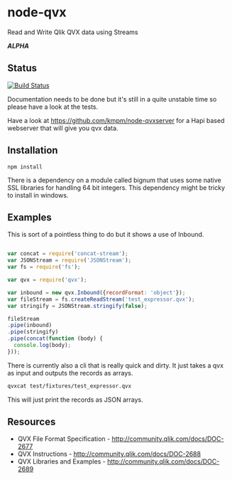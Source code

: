 node-qvx
=========
Read and Write Qlik QVX data using Streams

___ALPHA___
## Status
[![Build Status](https://travis-ci.org/kmpm/node-qvx.svg?branch=master)](https://travis-ci.org/kmpm/node-qvx)

Documentation needs to be done but it's still in a quite unstable time
so please have a look at the tests.

Have a look at https://github.com/kmpm/node-qvxserver for a Hapi based webserver that will give you qvx data.

Installation
------------

    npm install

There is a dependency on a module called bignum that uses some native SSL libraries
for handling 64 bit integers. This dependency might be tricky to install in windows.

Examples
---------
This is sort of a pointless thing to do but it shows a use of Inbound.

```javascript

var concat = require('concat-stream');
var JSONStream = require('JSONStream');
var fs = require('fs');

var qvx = require('qvx');

var inbound = new qvx.Inbound({recordFormat: 'object'});
var fileStream = fs.createReadStream('test_expressor.qvx');
var stringify = JSONStream.stringify(false);

fileStream
.pipe(inbound)
.pipe(stringify)
.pipe(concat(function (body) {
  console.log(body);
}));

```

There is currently also a cli that is really quick and dirty.
It just takes a qvx as input and outputs the records as arrays.

```bash
qvxcat test/fixtures/test_expressor.qvx

```
This will just print the records as JSON arrays.


Resources
---------
* QVX File Format Specification - http://community.qlik.com/docs/DOC-2677
* QVX Instructions - http://community.qlik.com/docs/DOC-2688
* QVX Libraries and Examples - http://community.qlik.com/docs/DOC-2689